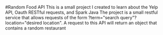 #Random Food API
This is a small project I created to learn about the Yelp API, Oauth RESTful requests, and Spark Java
The project is a small restful service that allows requests of the form ?term="search query"?location="desired location".
A request to this API will return an object that contains a random restaurant
